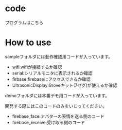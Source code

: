 # code

プログラムはこちら
# How to use

sampleフォルダには動作確認用コードが入っています。

* wifi:wifiが接続するか確認
* serial:シリアルモニタに表示されるか確認
* firbase:firebaseにアクセスできるか確認
* UltrasonicDisplay:Groveキット(7セグ)が使えるか確認

demoフォルダには本番デモ用コードが入っています。

開発する際にはこのコードのみをいじってください。

* firebase_face:アバターの表情を送る側のコード
* firebase_receive:受け取る側のコード
